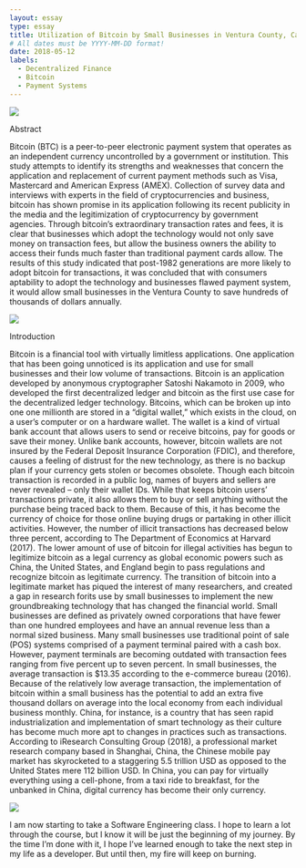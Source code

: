 ```yaml
---
layout: essay
type: essay
title: Utilization of Bitcoin by Small Businesses in Ventura County, California
# All dates must be YYYY-MM-DD format!
date: 2018-05-12
labels:
  - Decentralized Finance
  - Bitcoin
  - Payment Systems
---
```


<img class="ui tiny left circular floated image" src="../images/paintbrushes.jpg">

Abstract

Bitcoin (BTC) is a peer-to-peer electronic payment system that operates as an independent currency uncontrolled by a government or institution. This study attempts to identify its strengths and weaknesses that concern the application and replacement of current payment methods such as Visa, Mastercard and American Express (AMEX). Collection of survey data and interviews with experts in the field of cryptocurrencies and business, bitcoin has shown promise in its application following its recent publicity in the media and the legitimization of cryptocurrency by government agencies. Through bitcoin’s extraordinary transaction rates and fees, it is clear that businesses which adopt the technology would not only save money on transaction fees, but allow the business owners the ability to access their funds much faster than traditional payment cards allow. The results of this study indicated that post-1982 generations are more likely to adopt bitcoin for transactions, it was concluded that with consumers aptability to adopt the technology and businesses flawed payment system, it would allow small businesses in the Ventura County to save hundreds of thousands of dollars annually.

<img class="ui tiny left circular floated image" src="../images/design-technology.jpg">

Introduction

Bitcoin is a financial tool with virtually limitless applications. One application that has been going unnoticed is its application and use for small businesses and their low volume of transactions. Bitcoin is an application developed by anonymous cryptographer Satoshi Nakamoto in 2009, who developed the first decentralized ledger and bitcoin as the first use case for the decentralized ledger technology. Bitcoins, which can be broken up into one one millionth are stored in a “digital wallet,” which exists in the cloud, on a user’s computer or on a hardware wallet. The wallet is a kind of virtual bank account that allows users to send or receive bitcoins, pay for goods or save their money. Unlike bank accounts, however, bitcoin wallets are not insured by the Federal Deposit Insurance Corporation (FDIC), and therefore, causes a feeling of distrust for the new technology, as there is no backup plan if your currency gets stolen or becomes obsolete. Though each bitcoin transaction is recorded in a public log, names of buyers and sellers are never revealed – only their wallet IDs. While that keeps bitcoin users’ transactions private, it also allows them to buy or sell anything without the purchase being traced back to them. Because of this, it has become the currency of choice for those online buying drugs or partaking in other illicit activities. However, the number of illicit transactions has decreased below three percent, according to The Department of Economics at Harvard (2017). The lower amount of use of bitcoin for illegal activities has begun to legitimize bitcoin as a legal currency as global economic powers such as China, the United States, and England begin to pass regulations and recognize bitcoin as legitimate currency. The transition of bitcoin into a legitimate market has piqued the interest of many researchers, and created a gap in research forits use by small businesses to implement the new groundbreaking technology that has changed the financial world. Small businesses are defined as privately owned corporations that have fewer than one hundred employees and have an annual revenue less than a normal sized business. Many small businesses use traditional point of sale (POS) systems comprised of a payment terminal paired with a cash box. However, payment terminals are becoming outdated with transaction fees ranging from five percent up to seven percent. In small businesses, the average transaction is $13.35 according to the e-commerce bureau (2016). Because of the relatively low average transaction, the implementation of bitcoin within a small business has the potential to add an extra five thousand dollars on average into the local economy from each individual business monthly. China, for instance, is a country that has seen rapid industrialization and implementation of smart technology as their culture has become much more apt to changes in practices such as transactions. According to iResearch Consulting Group (2018), a professional market research company based in Shanghai, China, the Chinese mobile pay market has skyrocketed to a staggering 5.5 trillion USD as opposed to the United States mere 112 billion USD. In China, you can pay for virtually everything using a cell-phone, from a taxi ride to breakfast, for the unbanked in China, digital currency has become their only currency.

<img class="ui tiny left circular floated image" src="../images/software-code.jpg">

I am now starting to take a Software Engineering class. I hope to learn a lot through the course, but I know it will be just the beginning of my journey. By the time I’m done with it, I hope I’ve learned enough to take the next step in my life as a developer. But until then, my fire will keep on burning.

